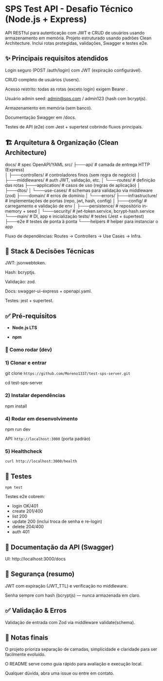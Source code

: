 # SPS Test API - Desafio Técnico (Node.js + Express)

API RESTful para autenticação com JWT e CRUD de usuários usando armazenamento em memória. Projeto estruturado usando padrões Clean Architecture. Inclui rotas protegidas, validações, Swagger e testes e2e.

## ✨ Principais requisitos atendidos

Login seguro (POST /auth/login) com JWT (expiração configurável).

CRUD completo de usuários (/users).

Acesso restrito: todas as rotas (exceto login) exigem Bearer <token>.

Usuário admin seed: admin@sps.com / admin123 (hash com bcryptjs).

Armazenamento em memória (sem banco).

Documentação Swagger em /docs.

Testes de API (e2e) com Jest + supertest cobrindo fluxos principais.

## 🏗️ Arquitetura & Organização (Clean Architecture)

docs/                 # spec OpenAPI/YAML
src/
├───api/              # camada de entrega HTTP (Express)         
│   ├───controllers/  # controladores finos (sem regra de negócio)
│   ├───middlewares/  # auth JWT, validação, etc.
│   └───routes/       # definição das rotas
├───application/      # casos de uso (regras de aplicação)
│   ├───dtos/
│   └───use-cases/    # schemas para validação via middleware (zod)
├───domain/           # erros de domínio
│   └───errors/
├───infrastructure/   # implementações de portas (repo, jwt, hash, config)
│   ├───config/       # carregamento e validação de env
│   ├───persistence/  # repositório in-memory + seed
│   └───security/     # jwt-token.service, bcrypt-hash.service
└───main/             # DI, app e inicialização
tests/                # testes (Jest + supertest)
├───e2e               # testes de ponta à ponta
└───helpers           # helper para instanciar o app

Fluxo de dependências: Routes → Controllers → Use Cases → Infra.

## 🧰 Stack & Decisões Técnicas

JWT: jsonwebtoken.

Hash: bcryptjs.

Validação: zod.

Docs: swagger-ui-express + openapi.yaml.

Testes: jest + supertest.

## ✅ Pré-requisitos

- **Node.js LTS**

- **npm**

### 🚀 Como rodar (dev)
### 1) Clonar e entrar
git clone ```https://github.com/Moreno1337/test-sps-server.git```

cd test-sps-server

### 2) Instalar dependências
npm install

### 4) Rodar em desenvolvimento
npm run dev

API: ```http://localhost:3000``` (porta padrão)

### 5) Healthcheck
```curl http://localhost:3000/health```

## 🧪 Testes

```npm test```

Testes e2e cobrem:
  - login OK/401
  - create 201/400
  - list 200
  - update 200 (inclui troca de senha e re-login)
  - delete 204/400
  - auth 401

## 📝 Documentação da API (Swagger)

UI: http://localhost:3000/docs

## 🔐 Segurança (resumo)

JWT com expiração (JWT_TTL) e verificação no middleware.

Senha sempre com hash (bcryptjs) — nunca armazenada em claro.

## ✅ Validação & Erros

Validação de entrada com Zod via middleware validate(schema).

## 🤝 Notas finais

O projeto prioriza separação de camadas, simplicidade e claridade para ser facilmente evoluído.

O README serve como guia rápido para avaliação e execução local.

Qualquer dúvida, abra uma issue ou entre em contato.
